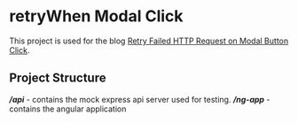 # retryWhen Modal Click

This project is used for the blog [Retry Failed HTTP Request on Modal Button Click](https://blog.nickromero.dev/post/retry-http-request-on-modal-button-click).

## Project Structure
**_/api_** - contains the mock express api server used for testing.
**_/ng-app_** - contains the angular application
